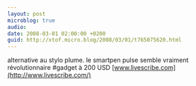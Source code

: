 ```yaml
---
layout: post
microblog: true
audio: 
date: 2008-03-01 02:00:00 +0200
guid: http://xtof.micro.blog/2008/03/01/t765075620.html
---
```

alternative au stylo plume. le smartpen pulse semble vraiment révolutionnaire #gadget à 200 USD [www.livescribe.com](http://www.livescribe.com/)
